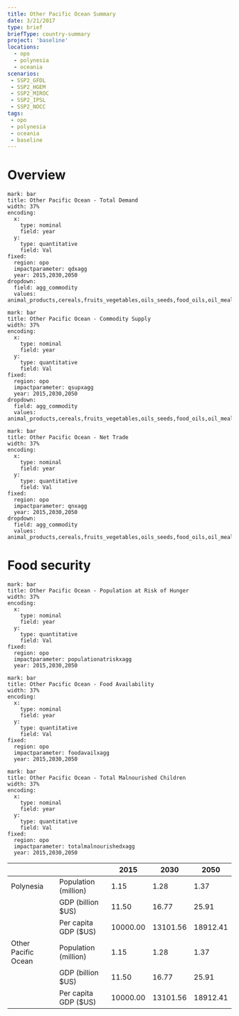 ```yaml
---
title: Other Pacific Ocean Summary
date: 3/21/2017
type: brief
briefType: country-summary
project: 'baseline'
locations:
  - opo
  - polynesia
  - oceania
scenarios:
 - SSP2_GFDL
 - SSP2_HGEM
 - SSP2_MIROC
 - SSP2_IPSL
 - SSP2_NOCC
tags:
 - opo
 - polynesia
 - oceania
 - baseline
---
```

# Overview 

```chart
mark: bar
title: Other Pacific Ocean - Total Demand
width: 37%
encoding:
  x:
    type: nominal
    field: year
  y:
    type: quantitative
    field: Val
fixed:
  region: opo
  impactparameter: qdxagg
  year: 2015,2030,2050
dropdown:
  field: agg_commodity
  values: animal_products,cereals,fruits_vegetables,oils_seeds,food_oils,oil_meals,other,pulses,roots_tubers,sugar
```

```chart
mark: bar
title: Other Pacific Ocean - Commodity Supply
width: 37%
encoding:
  x:
    type: nominal
    field: year
  y:
    type: quantitative
    field: Val
fixed:
  region: opo
  impactparameter: qsupxagg
  year: 2015,2030,2050
dropdown:
  field: agg_commodity
  values: animal_products,cereals,fruits_vegetables,oils_seeds,food_oils,oil_meals,other,pulses,roots_tubers,sugar
```

```chart
mark: bar
title: Other Pacific Ocean - Net Trade
width: 37%
encoding:
  x:
    type: nominal
    field: year
  y:
    type: quantitative
    field: Val
fixed:
  region: opo
  impactparameter: qnxagg
  year: 2015,2030,2050
dropdown:
  field: agg_commodity
  values: animal_products,cereals,fruits_vegetables,oils_seeds,food_oils,oil_meals,other,pulses,roots_tubers,sugar
```

# Food security

```chart
mark: bar
title: Other Pacific Ocean - Population at Risk of Hunger
width: 37%
encoding:
  x:
    type: nominal
    field: year
  y:
    type: quantitative
    field: Val
fixed:
  region: opo
  impactparameter: populationatriskxagg
  year: 2015,2030,2050
```

```chart
mark: bar
title: Other Pacific Ocean - Food Availability
width: 37%
encoding:
  x:
    type: nominal
    field: year
  y:
    type: quantitative
    field: Val
fixed:
  region: opo
  impactparameter: foodavailxagg
  year: 2015,2030,2050
```

```chart
mark: bar
title: Other Pacific Ocean - Total Malnourished Children
width: 37%
encoding:
  x:
    type: nominal
    field: year
  y:
    type: quantitative
    field: Val
fixed:
  region: opo
  impactparameter: totalmalnourishedxagg
  year: 2015,2030,2050
```

|   |   | 2015 | 2030 | 2050 |
|---|---|---|---|---|
| Polynesia | Population (million) | 1.15 | 1.28 | 1.37 |
|  | GDP (billion $US) | 11.50 | 16.77 | 25.91 |
|  | Per capita GDP ($US) | 10000.00 | 13101.56 | 18912.41 |
| Other Pacific Ocean | Population (million) | 1.15 | 1.28 | 1.37 |
|  | GDP (billion $US) | 11.50 | 16.77 | 25.91 |
|  | Per capita GDP ($US) | 10000.00| 13101.56| 18912.41|